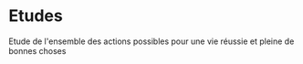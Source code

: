 # Etudes
Etude de l'ensemble des actions possibles pour une vie réussie et pleine de bonnes choses 
